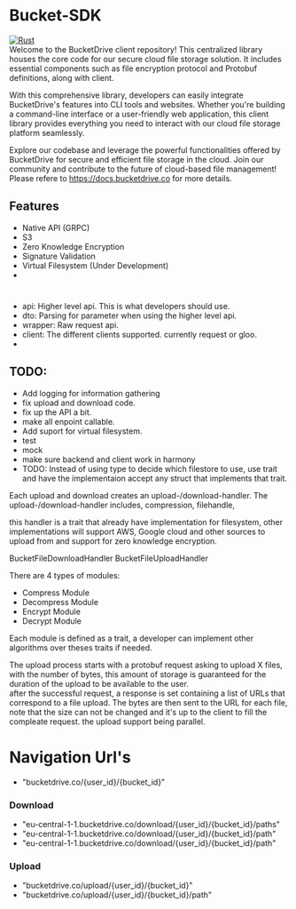 # Bucket-SDK
[![Rust](https://github.com/Tim-Leon/bucket-sdk/actions/workflows/rust.yml/badge.svg)](https://github.com/Tim-Leon/bucket-sdk/actions/workflows/rust.yml)  
Welcome to the BucketDrive client repository! This centralized library houses the core code for our secure cloud file storage solution. It includes essential components such as file encryption protocol and Protobuf definitions, along with client.

With this comprehensive library, developers can easily integrate BucketDrive's features into CLI tools and websites. Whether you're building a command-line interface or a user-friendly web application, this client library provides everything you need to interact with our cloud file storage platform seamlessly.

Explore our codebase and leverage the powerful functionalities offered by BucketDrive for secure and efficient file storage in the cloud. Join our community and contribute to the future of cloud-based file management! Please refere to https://docs.bucketdrive.co for more details.

## Features
- Native API (GRPC)
- S3
- Zero Knowledge Encryption
- Signature Validation
- Virtual Filesystem (Under Development)
- 


# 

- api: Higher level api. This is what developers should use. 
- dto: Parsing for parameter when using the higher level api.
- wrapper: Raw request api. 
- client: The different clients supported. currently request or gloo.
- 

## TODO: 
- Add logging for information gathering
- fix upload and download code.
- fix up the API a bit.
- make all enpoint callable.
- Add suport for virtual filesystem.
- test
- mock
- make sure backend and client work in harmony
- TODO: Instead of using type to decide which filestore to use, use trait and have the implementaion accept any struct that implements that trait. 

Each upload and download creates an upload-/download-handler. 
The upload-/download-handler includes, compression, filehandle,  

this handler is a trait that already have implementation for filesystem, other implementations will support AWS, Google cloud and other sources to upload from and support for zero knowledge encryption. 

BucketFileDownloadHandler
BucketFileUploadHandler

There are 4 types of modules:
- Compress Module
- Decompress Module
- Encrypt Module
- Decrypt Module

Each module is defined as a trait, a developer can implement other algorithms over theses traits if needed. 



The upload process starts with a protobuf request asking to upload X files, with the number of bytes, this amount of storage is guaranteed for the duration of the upload to be available to the user.  
after the successful request, a response is set containing a list of URLs that correspond to a file upload. The bytes are then sent to the URL for each file, note that the size can not be changed and it's up to the client to fill the compleate request. 
the upload support being parallel. 


# Navigation Url's

- "bucketdrive.co/{user_id}/{bucket_id}"

### Download

- "eu-central-1-1.bucketdrive.co/download/{user_id}/{bucket_id}/paths"
- "eu-central-1-1.bucketdrive.co/download/{user_id}/{bucket_id}/path"
- "eu-central-1-1.bucketdrive.co/download/{user_id}/{bucket_id}/path"

### Upload

- "bucketdrive.co/upload/{user_id}/{bucket_id}"
- "bucketdrive.co/upload/{user_id}/{bucket_id}/path"